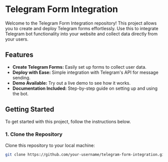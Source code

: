 # Telegram Form Integration

Welcome to the Telegram Form Integration repository! This project allows you to create and deploy Telegram forms effortlessly. Use this to integrate Telegram bot functionality into your website and collect data directly from your users.

## Features

- **Create Telegram Forms:** Easily set up forms to collect user data.
- **Deploy with Ease:** Simple integration with Telegram's API for message sending.
- **Demo Available:** Try out a live demo to see how it works.
- **Documentation Included:** Step-by-step guide on setting up and using the bot.

## Getting Started

To get started with this project, follow the instructions below.

### 1. Clone the Repository

Clone this repository to your local machine:

```bash
git clone https://github.com/your-username/telegram-form-integration.git
